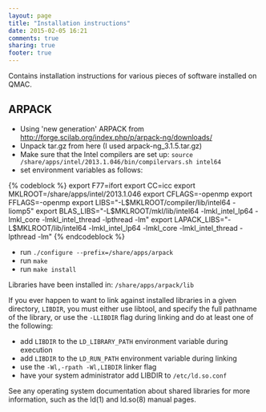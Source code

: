```yaml
---
layout: page
title: "Installation instructions"
date: 2015-02-05 16:21
comments: true
sharing: true
footer: true
---
```


Contains installation instructions for various pieces of software installed on QMAC.

ARPACK
--------

 - Using 'new generation' ARPACK from http://forge.scilab.org/index.php/p/arpack-ng/downloads/
 - Unpack tar.gz from here (I used arpack-ng_3.1.5.tar.gz)
 - Make sure that the Intel compilers are set up: `source /share/apps/intel/2013.1.046/bin/compilervars.sh intel64`
 - set environment variables as follows:

{% codeblock %}
export F77=ifort 
export CC=icc
export MKLROOT=/share/apps/intel/2013.1.046
export CFLAGS=-openmp
export FFLAGS=-openmp
export LIBS="-L$MKLROOT/compiler/lib/intel64 -liomp5"
export BLAS_LIBS="-L$MKLROOT/mkl/lib/intel64 -lmkl_intel_lp64 -lmkl_core -lmkl_intel_thread -lpthread -lm"
export LAPACK_LIBS="-L$MKLROOT/lib/intel64 -lmkl_intel_lp64 -lmkl_core -lmkl_intel_thread -lpthread -lm"
{% endcodeblock %}

  - run `./configure --prefix=/share/apps/arpack`
  - run `make`
  - run `make install`

Libraries have been installed in: `/share/apps/arpack/lib`

If you ever happen to want to link against installed libraries
in a given directory, `LIBDIR`, you must either use libtool, and
specify the full pathname of the library, or use the `-LLIBDIR`
flag during linking and do at least one of the following:

   - add `LIBDIR` to the `LD_LIBRARY_PATH` environment variable
     during execution
   - add `LIBDIR` to the `LD_RUN_PATH` environment variable
     during linking
   - use the `-Wl,-rpath -Wl,LIBDIR` linker flag
   - have your system administrator add LIBDIR to `/etc/ld.so.conf`

See any operating system documentation about shared libraries for
more information, such as the ld(1) and ld.so(8) manual pages.
